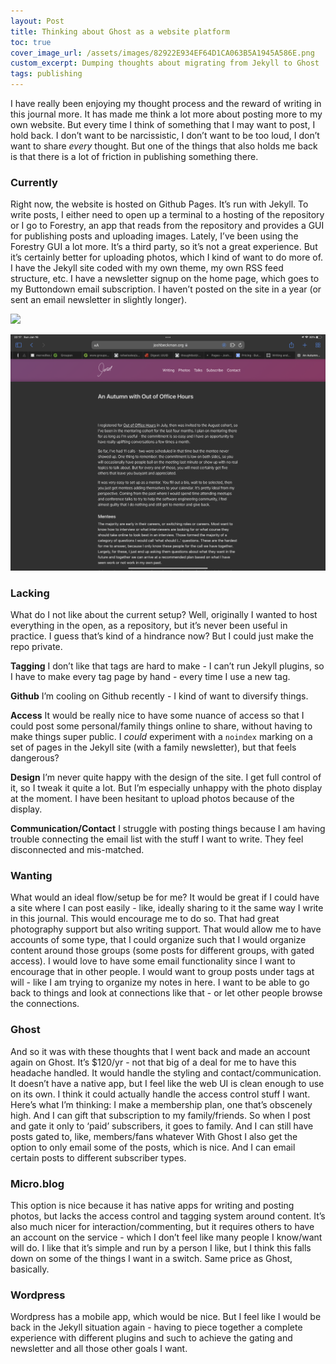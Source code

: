 ```yaml
---
layout: Post
title: Thinking about Ghost as a website platform
toc: true
cover_image_url: /assets/images/82922E934EF64D1CA063B5A1945A586E.png
custom_excerpt: Dumping thoughts about migrating from Jekyll to Ghost
tags: publishing
---
```


I have really been enjoying my thought process and the reward of writing in this journal more\. It has made me think a lot more about posting more to my own website\.
But every time I think of something that I may want to post, I hold back\. 
I don’t want to be narcissistic, I don’t want to be too loud, I don’t want to share *every* thought\.
But one of the things that also holds me back is that there is a lot of friction in publishing something there\.

### Currently
Right now, the website is hosted on Github Pages\. It’s run with Jekyll\.
To write posts, I either need to open up a terminal to a hosting of the repository or I go to Forestry, an app that reads from the repository and provides a GUI for publishing posts and uploading images\.
Lately, I’ve been using the Forestry GUI a lot more\. It’s a third party, so it’s not a great experience\. But it’s certainly better for uploading photos, which I kind of want to do more of\.
I have the Jekyll site coded with my own theme, my own RSS feed structure, etc\.
I have a newsletter signup on the home page, which goes to my Buttondown email subscription\.
I haven’t posted on the site in a year \(or sent an email newsletter in slightly longer\)\.

![](/assets/images/9430CAF50110409E975350540FEFD8A6.png)

![](/assets/images/82922E934EF64D1CA063B5A1945A586E.png)

### Lacking
What do I not like about the current setup?
Well, originally I wanted to host everything in the open, as a repository, but it’s never been useful in practice\. I guess that’s kind of a hindrance now? But I could just make the repo private\.

**Tagging**
I don’t like that tags are hard to make \- I can’t run Jekyll plugins, so I have to make every tag page by hand \- every time I use a new tag\.

**Github**
I’m cooling on Github recently \- I kind of want to diversify things\.

**Access**
It would be really nice to have some nuance of access so that I could post some personal/family things online to share, without having to make things super public\. I *could* experiment with a `noindex` marking on a set of pages in the Jekyll site \(with a family newsletter\), but that feels dangerous?

**Design**
I’m never quite happy with the design of the site\. I get full control of it, so I tweak it quite a lot\. But I’m especially unhappy with the photo display at the moment\. I have been hesitant to upload photos because of the display\.

**Communication/Contact**
I struggle with posting things because I am having trouble connecting the email list with the stuff I want to write\. They feel disconnected and mis\-matched\.

### Wanting
What would an ideal flow/setup be for me?
It would be great if I could have a site where I can post easily \- like, ideally sharing to it the same way I write in this journal\. This would encourage me to do so\. That had great photography support but also writing support\. That would allow me to have accounts of some type, that I could organize such that I would organize content around those groups \(some posts for different groups, with gated access\)\.
I would love to have some email functionality since I want to encourage that in other people\.
I would want to group posts under tags at will \- like I am trying to organize my notes in here\. I want to be able to go back to things and look at connections like that \- or let other people browse the connections\.

### Ghost
And so it was with these thoughts that I went back and made an account again on Ghost\.
It’s $120/yr \- not that big of a deal for me to have this headache handled\.
It would handle the styling and contact/communication\.
It doesn’t have a native app, but I feel like the web UI is clean enough to use on its own\.
I think it could actually handle the access control stuff I want\. Here’s what I’m thinking: I make a membership plan, one that’s obscenely high\. And I can gift that subscription to my family/friends\. So when I post and gate it only to ‘paid’ subscribers, it goes to family\. And I can still have posts gated to, like, members/fans whatever
With Ghost I also get the option to only email some of the posts, which is nice\. And I can email certain posts to different subscriber types\.

### Micro\.blog
This option is nice because it has native apps for writing and posting photos, but lacks the access control and tagging system around content\. It’s also much nicer for interaction/commenting, but it requires others to have an account on the service \- which I don’t feel like many people I know/want will do\.
I like that it’s simple and run by a person I like, but I think this falls down on some of the things I want in a switch\.
Same price as Ghost, basically\.

### Wordpress
Wordpress has a mobile app, which would be nice\. But I feel like I would be back in the Jekyll situation again \- having to piece together a complete experience with different plugins and such to achieve the gating and newsletter and all those other goals I want\.
